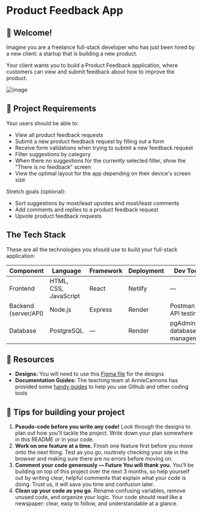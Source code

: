 # Product Feedback App

## 👋 Welcome!

Imagine you are a freelance full-stack developer who has just been hired by a new client: a startup that is building a new product. 

Your client wants you to build a Product Feedback application, where customers can view and submit feedback about how to improve the product. 

![image](https://github.com/user-attachments/assets/5fabe48e-fb2b-4337-94cc-515e64a0bf66)


## 🎯 Project Requirements

Your users should be able to:

- View all product feedback requests
- Submit a new product feedback request by filling out a form
- Receive form validations when trying to submit a new feedback request
- Filter suggestions by category
- When there no suggestions for the currently selected filter, show the "There is no feedback" screen 
- View the optimal layout for the app depending on their device's screen size

Stretch goals (optional):
- Sort suggestions by most/least upvotes and most/least comments
- Add comments and replies to a product feedback request
- Upvote product feedback requests

## The Tech Stack

These are all the technologies you should use to build your full-stack application: 

| Component | Language | Framework | Deployment | Dev Tools |
|-----------|------------|----------------|------------|-------|
| Frontend  | HTML, CSS, JavaScript | React         | Netlify   | —     |
| Backend (server/API) | Node.js     | Express       | Render    | Postman for API testing |
| Database  | PostgreSQL | —              | Render    | pgAdmin for database management |


## 🔗 Resources

- **Designs:** You will need to use this [Figma file](https://www.figma.com/design/ffyUs0kcwOG0gpe8N4BzYL/Product-Management-App?node-id=0-1&p=f&t=kSc9d10uZiSGCOFD-0) for the designs
- **Documentation Guides:** The teaching team at AnnieCannons has provided some [handy guides](https://docs.google.com/document/d/18jxCUA0bebCyYaIHy8aaKMgOQH4w5-b-iCGDWpV4K4M/edit?tab=t.0#heading=h.ykdbmvmlp0ag) to help you use Github and other coding tools

## 📝 Tips for building your project

1. **Pseudo-code before you write any code!** Look through the designs to plan out how you'll tackle the project. Write down your plan somewhere in this README or in your code. 
2. **Work on one feature at a time.** Finish one feature first before you move onto the next thing. Test as you go, routinely checking your site in the browser and making sure there are no errors before moving on. 
3. **Comment your code generously — Future You will thank you.** You’ll be building on top of this project over the next 3 months, so help yourself out by writing clear, helpful comments that explain what your code is doing. Trust us, it will save you time and confusion later.
4. **Clean up your code as you go**. Rename confusing variables, remove unused code, and organize your logic. Your code should read like a newspaper: clear, easy to follow, and understandable at a glance.
